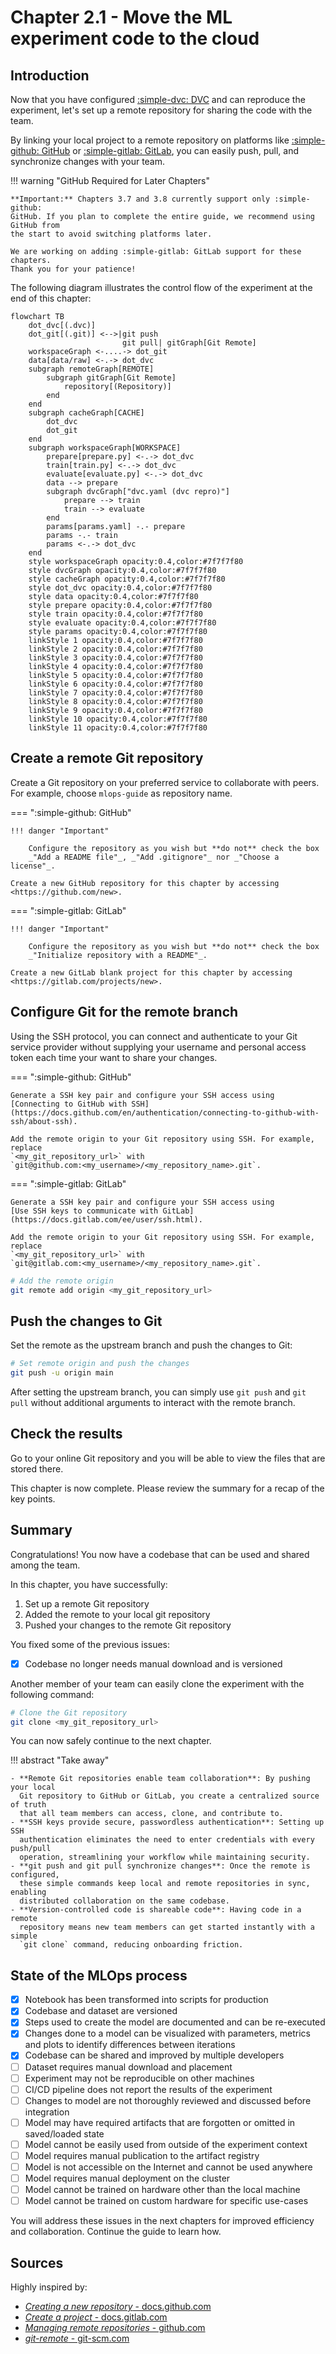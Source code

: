 # Chapter 2.1 - Move the ML experiment code to the cloud

## Introduction

Now that you have configured [:simple-dvc: DVC](../tools.md) and can reproduce
the experiment, let's set up a remote repository for sharing the code with the
team.

By linking your local project to a remote repository on platforms like
[:simple-github: GitHub](../tools.md) or [:simple-gitlab: GitLab](../tools.md),
you can easily push, pull, and synchronize changes with your team.

!!! warning "GitHub Required for Later Chapters"

    **Important:** Chapters 3.7 and 3.8 currently support only :simple-github:
    GitHub. If you plan to complete the entire guide, we recommend using GitHub from
    the start to avoid switching platforms later.

    We are working on adding :simple-gitlab: GitLab support for these chapters.
    Thank you for your patience!

The following diagram illustrates the control flow of the experiment at the end
of this chapter:

```mermaid
flowchart TB
    dot_dvc[(.dvc)]
    dot_git[(.git)] <-->|git push
                         git pull| gitGraph[Git Remote]
    workspaceGraph <-....-> dot_git
    data[data/raw] <-.-> dot_dvc
    subgraph remoteGraph[REMOTE]
        subgraph gitGraph[Git Remote]
            repository[(Repository)]
        end
    end
    subgraph cacheGraph[CACHE]
        dot_dvc
        dot_git
    end
    subgraph workspaceGraph[WORKSPACE]
        prepare[prepare.py] <-.-> dot_dvc
        train[train.py] <-.-> dot_dvc
        evaluate[evaluate.py] <-.-> dot_dvc
        data --> prepare
        subgraph dvcGraph["dvc.yaml (dvc repro)"]
            prepare --> train
            train --> evaluate
        end
        params[params.yaml] -.- prepare
        params -.- train
        params <-.-> dot_dvc
    end
    style workspaceGraph opacity:0.4,color:#7f7f7f80
    style dvcGraph opacity:0.4,color:#7f7f7f80
    style cacheGraph opacity:0.4,color:#7f7f7f80
    style dot_dvc opacity:0.4,color:#7f7f7f80
    style data opacity:0.4,color:#7f7f7f80
    style prepare opacity:0.4,color:#7f7f7f80
    style train opacity:0.4,color:#7f7f7f80
    style evaluate opacity:0.4,color:#7f7f7f80
    style params opacity:0.4,color:#7f7f7f80
    linkStyle 1 opacity:0.4,color:#7f7f7f80
    linkStyle 2 opacity:0.4,color:#7f7f7f80
    linkStyle 3 opacity:0.4,color:#7f7f7f80
    linkStyle 4 opacity:0.4,color:#7f7f7f80
    linkStyle 5 opacity:0.4,color:#7f7f7f80
    linkStyle 6 opacity:0.4,color:#7f7f7f80
    linkStyle 7 opacity:0.4,color:#7f7f7f80
    linkStyle 8 opacity:0.4,color:#7f7f7f80
    linkStyle 9 opacity:0.4,color:#7f7f7f80
    linkStyle 10 opacity:0.4,color:#7f7f7f80
    linkStyle 11 opacity:0.4,color:#7f7f7f80
```

## Create a remote Git repository

Create a Git repository on your preferred service to collaborate with peers. For
example, choose `mlops-guide` as repository name.

=== ":simple-github: GitHub"

    !!! danger "Important"

        Configure the repository as you wish but **do not** check the box
        _"Add a README file"_, _"Add .gitignore"_ nor _"Choose a license"_.

    Create a new GitHub repository for this chapter by accessing
    <https://github.com/new>.

=== ":simple-gitlab: GitLab"

    !!! danger "Important"

        Configure the repository as you wish but **do not** check the box
        _"Initialize repository with a README"_.

    Create a new GitLab blank project for this chapter by accessing
    <https://gitlab.com/projects/new>.

## Configure Git for the remote branch

Using the SSH protocol, you can connect and authenticate to your Git service
provider without supplying your username and personal access token each time
your want to share your changes.

=== ":simple-github: GitHub"

    Generate a SSH key pair and configure your SSH access using
    [Connecting to GitHub with SSH](https://docs.github.com/en/authentication/connecting-to-github-with-ssh/about-ssh).

    Add the remote origin to your Git repository using SSH. For example, replace
    `<my_git_repository_url>` with
    `git@github.com:<my_username>/<my_repository_name>.git`.

=== ":simple-gitlab: GitLab"

    Generate a SSH key pair and configure your SSH access using
    [Use SSH keys to communicate with GitLab](https://docs.gitlab.com/ee/user/ssh.html).

    Add the remote origin to your Git repository using SSH. For example, replace
    `<my_git_repository_url>` with
    `git@gitlab.com:<my_username>/<my_repository_name>.git`.


```sh title="Execute the following command(s) in a terminal"
# Add the remote origin
git remote add origin <my_git_repository_url>
```

## Push the changes to Git

Set the remote as the upstream branch and push the changes to Git:

```sh title="Execute the following command(s) in a terminal"
# Set remote origin and push the changes
git push -u origin main
```

After setting the upstream branch, you can simply use `git push` and `git pull`
without additional arguments to interact with the remote branch.

## Check the results

Go to your online Git repository and you will be able to view the files that are
stored there.

This chapter is now complete. Please review the summary for a recap of the key
points.

## Summary

Congratulations! You now have a codebase that can be used and shared among the
team.

In this chapter, you have successfully:

1. Set up a remote Git repository
2. Added the remote to your local git repository
3. Pushed your changes to the remote Git repository

You fixed some of the previous issues:

- [x] Codebase no longer needs manual download and is versioned

Another member of your team can easily clone the experiment with the following
command:

```sh title="Execute the following command(s) in a terminal"
# Clone the Git repository
git clone <my_git_repository_url>
```

You can now safely continue to the next chapter.

!!! abstract "Take away"

    - **Remote Git repositories enable team collaboration**: By pushing your local
      Git repository to GitHub or GitLab, you create a centralized source of truth
      that all team members can access, clone, and contribute to.
    - **SSH keys provide secure, passwordless authentication**: Setting up SSH
      authentication eliminates the need to enter credentials with every push/pull
      operation, streamlining your workflow while maintaining security.
    - **git push and git pull synchronize changes**: Once the remote is configured,
      these simple commands keep local and remote repositories in sync, enabling
      distributed collaboration on the same codebase.
    - **Version-controlled code is shareable code**: Having code in a remote
      repository means new team members can get started instantly with a simple
      `git clone` command, reducing onboarding friction.

## State of the MLOps process

- [x] Notebook has been transformed into scripts for production
- [x] Codebase and dataset are versioned
- [x] Steps used to create the model are documented and can be re-executed
- [x] Changes done to a model can be visualized with parameters, metrics and
      plots to identify differences between iterations
- [x] Codebase can be shared and improved by multiple developers
- [ ] Dataset requires manual download and placement
- [ ] Experiment may not be reproducible on other machines
- [ ] CI/CD pipeline does not report the results of the experiment
- [ ] Changes to model are not thoroughly reviewed and discussed before
      integration
- [ ] Model may have required artifacts that are forgotten or omitted in
      saved/loaded state
- [ ] Model cannot be easily used from outside of the experiment context
- [ ] Model requires manual publication to the artifact registry
- [ ] Model is not accessible on the Internet and cannot be used anywhere
- [ ] Model requires manual deployment on the cluster
- [ ] Model cannot be trained on hardware other than the local machine
- [ ] Model cannot be trained on custom hardware for specific use-cases

You will address these issues in the next chapters for improved efficiency and
collaboration. Continue the guide to learn how.

## Sources

Highly inspired by:

- [_Creating a new repository_ - docs.github.com](https://docs.github.com/en/repositories/creating-and-managing-repositories/creating-a-new-repository)
- [_Create a project_ - docs.gitlab.com](https://docs.gitlab.com/ee/user/project/working_with_projects.html#create-a-project)
- [_Managing remote repositories_ - github.com](https://docs.github.com/en/get-started/getting-started-with-git/managing-remote-repositories)
- [_git-remote_ - git-scm.com](https://git-scm.com/docs/git-remote)
